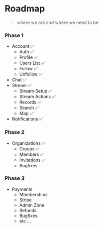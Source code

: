 # Roadmap

> where we are and where we need to be

### Phase 1
- Account :white_check_mark:
    - Auth :white_check_mark: 
    - Profile :white_check_mark:
    - Users List :white_check_mark:
    - Follow :white_check_mark:
    - Unfollow :white_check_mark:
- Chat :white_check_mark:
- Stream :white_check_mark:
    - Stream Setup :white_check_mark:
    - Stream Actions :white_check_mark:
    - Records :white_check_mark:
    - Search :white_check_mark:
    - Map :white_check_mark:
- Notifications :white_check_mark:

### Phase 2
- Organizations :white_check_mark:
    - Groups :white_check_mark:
    - Members :white_check_mark:
    - Invitations :white_check_mark:
    - Bugfixes

### Phase 3
- Payments
    - Memberships
    - Stripe
    - Admin Zone
    - Refunds
    - Bugfixes
    - etc …
